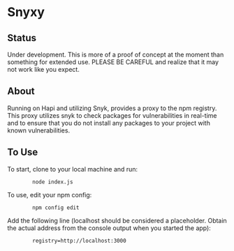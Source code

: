 # Snyxy

## Status

Under development.  This is more of a proof of concept at the moment than something for extended use.  PLEASE BE CAREFUL and realize that it may not work like you expect.

## About

Running on Hapi and utilizing Snyk, provides a proxy to the npm registry.  This proxy utilizes snyk to check packages for vulnerabilities in real-time and to ensure that you do not install any packages to your project with known vulnerabilities.

## To Use

To start, clone to your local machine and run:

            node index.js

To use, edit your npm config:

            npm config edit

Add the following line (localhost should be considered a placeholder. Obtain the actual address from the console output when you started the app):

            registry=http://localhost:3000
